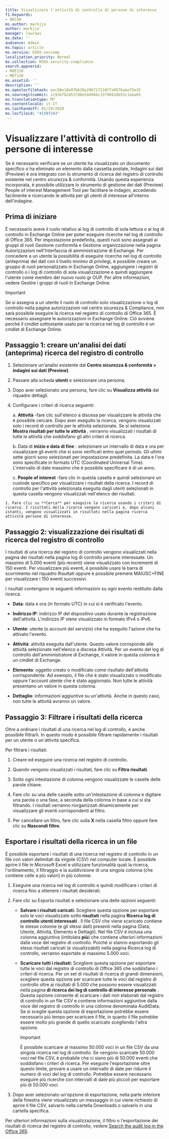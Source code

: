 ```yaml
---
title: Visualizzare l'attività di controllo di persone di interesse
f1.keywords:
- NOCSH
ms.author: markjjo
author: markjjo
manager: laurawi
ms.date: ''
audience: Admin
ms.topic: article
ms.service: O365-seccomp
localization_priority: Normal
ms.collection: M365-security-compliance
search.appverid:
- MOE150
- MET150
ms.assetid: ''
description: ''
ms.openlocfilehash: eac58e10e97b639a296717210f7a9576abef5e35
ms.sourcegitcommit: 1c91b7b24537d0e54d484c3379043db53c1aea65
ms.translationtype: MT
ms.contentlocale: it-IT
ms.lasthandoff: 01/29/2020
ms.locfileid: "41597243"
---
```

# <a name="view-the-audit-activity-of-people-of-interest"></a>Visualizzare l'attività di controllo di persone di interesse

Se è necessario verificare se un utente ha visualizzato un documento specifico o ha eliminato un elemento dalla cassetta postale, Indagini sui dati (Preview) è ora integrato con lo strumento di ricerca del registro di controllo esistente nel centro sicurezza & conformità. Usando questa esperienza incorporata, è possibile utilizzare lo strumento di gestione dei dati (Preview) People of interest Management Tool per facilitare le indagini, accedendo facilmente e ricercando le attività per gli utenti di interesse all'interno dell'indagine.

## <a name="before-you-begin"></a>Prima di iniziare

È necessario avere il ruolo relativo ai log di controllo di sola lettura o ai log di controllo in Exchange Online per poter eseguire ricerche nel log di controllo di Office 365. Per impostazione predefinita, questi ruoli sono assegnati ai gruppi di ruoli Gestione conformità e Gestione organizzazione nella pagina Autorizzazioni nell'Interfaccia di amministrazione di Exchange. Per concedere a un utente la possibilità di eseguire ricerche nel log di controllo (anteprima) dei dati con il livello minimo di privilegi, è possibile creare un gruppo di ruoli personalizzato in Exchange Online, aggiungere i registri di controllo o i log di controllo di sola visualizzazione e quindi aggiungere l'utente come membro del nuovo ruolo gr OUP. Per altre informazioni, vedere Gestire i gruppi di ruoli in Exchange Online.

> [!IMPORTANT]
> Se si assegna a un utente il ruolo di controllo solo visualizzazione o log di controllo nella pagina autorizzazioni nel centro sicurezza & Compliance, non sarà possibile eseguire la ricerca nel registro di controllo di Office 365. È necessario assegnare le autorizzazioni in Exchange Online. Ciò avviene perché il cmdlet sottostante usato per la ricerca nel log di controllo è un cmdlet di Exchange Online.

## <a name="step-1-create-an-data-investigations-preview-audit-log-search"></a>Passaggio 1: creare un'analisi dei dati (anteprima) ricerca del registro di controllo

   1. Selezionare un'analisi esistente dal **Centro sicurezza & conformità > indagini sui dati (Preview)**.
   
   2. Passare alla scheda **utenti** e selezionare una persona.
   
   3. Dopo aver selezionato una persona, fare clic su **Visualizza attività** dal riquadro dettagli.
   
   4. Configurare i criteri di ricerca seguenti: 
      
      a. **Attività** -fare clic sull'elenco a discesa per visualizzare le attività che è possibile cercare. Dopo aver eseguito la ricerca, vengono visualizzati solo i record di controllo per le attività selezionate. Se si seleziona **Mostra risultati per tutte le attività** , verranno visualizzati i risultati di tutte le attività che soddisfano gli altri criteri di ricerca.
      
      b. Data di **inizio e data di fine** : selezionare un intervallo di data e ora per visualizzare gli eventi che si sono verificati entro quel periodo. Gli ultimi sette giorni sono selezionati per impostazione predefinita. La data e l'ora sono specificate in formato UTC (Coordinated Universal Time). L'intervallo di date massimo che è possibile specificare è di un anno.
      
      c. **People of interest** -fare clic in questa casella e quindi selezionare un custode specifico per visualizzare i risultati della ricerca. I record di controllo per l'attività selezionata eseguita dagli utenti selezionati in questa casella vengono visualizzati nell'elenco dei risultati.
    
    1. Fare clic su **Cerca** per eseguire la ricerca usando i criteri di ricerca. I risultati della ricerca vengono caricati e, dopo alcuni istanti, vengono visualizzati in risultati nella pagina ricerca attività persone di interesse. 

## <a name="step-2-view-the-audit-log-search-results"></a>Passaggio 2: visualizzazione dei risultati di ricerca del registro di controllo

I risultati di una ricerca del registro di controllo vengono visualizzati nella pagina dei risultati nella pagina log di controllo persone interessate. Un massimo di 5.000 eventi (più recenti) viene visualizzato con incrementi di 150 eventi. Per visualizzare più eventi, è possibile usare la barra di scorrimento nel riquadro Risultati oppure è possibile premere MAIUSC+FINE per visualizzare i 150 eventi successivi.

I risultati contengono le seguenti informazioni su ogni evento restituito dalla ricerca.
- **Data**: data e ora (in formato UTC) in cui si è verificato l'evento.

- **Indirizzo IP**: indirizzo IP del dispositivo usato durante la registrazione dell'attività. L'indirizzo IP viene visualizzato in formato IPv4 o IPv6.

- **Utente**: utente (o account del servizio) che ha eseguito l'azione che ha attivato l'evento.

- **Attività**: attività eseguita dall'utente. Questo valore corrisponde alle attività selezionate nell'elenco a discesa Attività. Per un evento del log di controllo dell'amministratore di Exchange, il valore in questa colonna è un cmdlet di Exchange.

- **Elemento**: oggetto creato o modificato come risultato dell'attività corrispondente. Ad esempio, il file che è stato visualizzato o modificato oppure l'account utente che è stato aggiornato. Non tutte le attività presentano un valore in questa colonna.

- **Dettaglio**: informazioni aggiuntive su un'attività. Anche in questo caso, non tutte le attività avranno un valore.

## <a name="step-3-filter-the-search-results"></a>Passaggio 3: Filtrare i risultati della ricerca

Oltre a ordinare i risultati di una ricerca nel log di controllo, è anche possibile filtrarli. In questo modo è possibile filtrare rapidamente i risultati per un utente o un'attività specifica. 

Per filtrare i risultati:

 1. Creare ed eseguire una ricerca nel registro di controllo.
  
2. Quando vengono visualizzati i risultati, fare clic su **Filtra risultati**.
 
3. Sotto ogni intestazione di colonna vengono visualizzate le caselle delle parole chiave.
  
4. Fare clic su una delle caselle sotto un'intestazione di colonna e digitare una parola o una fase, a seconda della colonna in base a cui si sta filtrando. I risultati verranno riorganizzati dinamicamente per visualizzare gli eventi corrispondenti al filtro.
  
5. Per cancellare un filtro, fare clic sulla **X** nella casella filtro oppure fare clic su **Nascondi filtro**.

## <a name="export-the-search-results-to-a-file"></a>Esportare i risultati della ricerca in un file

È possibile esportare i risultati di una ricerca nel registro di controllo in un file con valori delimitati da virgole (CSV) nel computer locale. È possibile aprire il file in Microsoft Excel e utilizzare funzionalità quali la ricerca, l'ordinamento, il filtraggio e la suddivisione di una singola colonna (che contiene celle a più valori) in più colonne.

1. Eseguire una ricerca nel log di controllo e quindi modificare i criteri di ricerca fino a ottenere i risultati desiderati.
  
2. Fare clic su Esporta risultati e selezionare una delle opzioni seguenti:

    - **Salvare i risultati caricati:** Scegliere questa opzione per esportare solo le voci visualizzate sotto **risultati** nella pagina **Ricerca log di controllo utenti interessati** . Il file CSV che viene scaricato contiene le stesse colonne (e gli stessi dati) presenti nella pagina (Data, Utente, Attività, Elemento e Dettagli). Nel file CSV è inclusa una colonna aggiuntiva (intitolata **più**) che contiene ulteriori informazioni dalla voce del registro di controllo. Poiché si stanno esportando gli stessi risultati caricati (e visualizzabili) nella pagina Ricerca log di controllo, verranno esportate al massimo 5.000 voci.
        
    - **Scaricare tutti i risultati:** Scegliere questa opzione per esportare tutte le voci dal registro di controllo di Office 365 che soddisfano i criteri di ricerca. Per un set di risultati di ricerca di grandi dimensioni, scegliere questa opzione per scaricare tutte le voci dal registro di controllo oltre ai risultati di 5.000 che possono essere visualizzati nella pagina **di ricerca dei log di controllo di interesse personale** . Questa opzione consente di scaricare i dati non elaborati dal registro di controllo in un file CSV e contiene informazioni aggiuntive dalla voce del registro di controllo in una colonna denominata AuditData. Se si sceglie questa opzione di esportazione potrebbe essere necessario più tempo per scaricare il file, in quanto il file potrebbe essere molto più grande di quello scaricato scegliendo l'altra opzione.
    
      > [!IMPORTANT]
      > È possibile scaricare al massimo 50.000 voci in un file CSV da una singola ricerca nel log di controllo. Se vengono scaricate 50.000 voci nel file CSV, è probabile che ci siano più di 50.000 eventi che soddisfano i criteri di ricerca. Per eseguire l'esportazione oltre questo limite, provare a usare un intervallo di date per ridurre il numero di voci del log di controllo. Potrebbe essere necessario eseguire più ricerche con intervalli di date più piccoli per esportare più di 50.000 voci.
        

3. Dopo aver selezionato un'opzione di esportazione, nella parte inferiore della finestra viene visualizzato un messaggio in cui viene richiesto di aprire il file CSV, salvarlo nella cartella Downloads o salvarlo in una cartella specifica.

Per ulteriori informazioni sulla visualizzazione, il filtro o l'esportazione dei risultati di ricerca del registro di controllo, vedere [Search the audit log in the Office 365](search-the-audit-log-in-security-and-compliance.md).